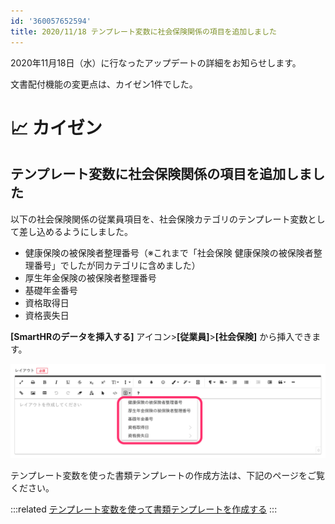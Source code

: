 ```yaml
---
id: '360057652594'
title: 2020/11/18 テンプレート変数に社会保険関係の項目を追加しました
---
```

2020年11月18日（水）に行なったアップデートの詳細をお知らせします。

文書配付機能の変更点は、カイゼン1件でした。

# 📈 カイゼン

## テンプレート変数に社会保険関係の項目を追加しました

以下の社会保険関係の従業員項目を、社会保険カテゴリのテンプレート変数として差し込めるようにしました。

- 健康保険の被保険者整理番号（※これまで「社会保険 健康保険の被保険者整理番号」でしたが同カテゴリに含めました）
- 厚生年金保険の被保険者整理番号
- 基礎年金番号
- 資格取得日
- 資格喪失日

**\[SmartHRのデータを挿入する\]** アイコン>**\[従業員\]**\>**\[社会保険\]** から挿入できます。

![__________2020-11-19_11_04_48.png](./__________2020-11-19_11_04_48.png)

テンプレート変数を使った書類テンプレートの作成方法は、下記のページをご覧ください。

:::related
[テンプレート変数を使って書類テンプレートを作成する](https://knowledge.smarthr.jp/hc/ja/articles/360036818773)
:::

